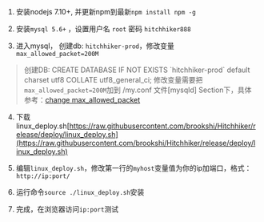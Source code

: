 
1. 安装nodejs 7.10+, 并更新npm到最新`npm install npm -g`

2. 安装`mysql 5.6+` ，设置用户名 `root` 密码 `hitchhiker888` 

3. 进入mysql， 创建db: `hitchhiker-prod`，修改变量`max_allowed_packet=200M`
> 创建DB: CREATE DATABASE IF NOT EXISTS \`hitchhiker-prod\` default charset utf8 COLLATE utf8_general_ci;
> 修改变量需要把`max_allowed_packet=200M`加到 /my.conf 文件[mysqld] Section下，具体参考：[change max_allowed_packet](https://stackoverflow.com/questions/8062496/how-to-change-max-allowed-packet-size)

4. 下载 linux_deploy.sh[https://raw.githubusercontent.com/brookshi/Hitchhiker/release/deploy/linux_deploy.sh](https://raw.githubusercontent.com/brookshi/Hitchhiker/release/deploy/linux_deploy.sh)

5. 编辑`linux_deploy.sh`，修改第一行的`myhost`变量值为你的ip加端口，格式：`http://ip:port/`

6. 运行命令`source ./linux_deploy.sh`安装

7. 完成，在浏览器访问`ip:port`测试